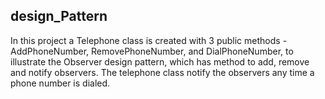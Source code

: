 ## design_Pattern
In this project a Telephone class is created with 3 public methods - AddPhoneNumber, RemovePhoneNumber, and DialPhoneNumber, to illustrate the Observer design pattern, which has method to add, remove and notify observers. The telephone class notify the observers any time a phone number is dialed.
